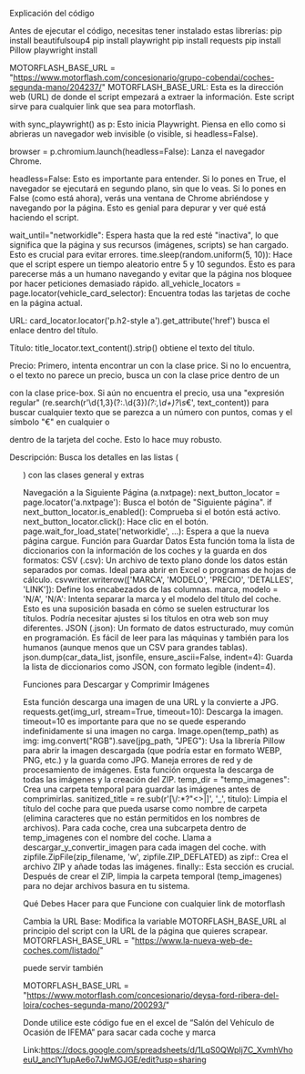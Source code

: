 Explicación del código  

Antes de ejecutar el código, necesitas tener instalado estas librerías:
 pip install beautifulsoup4
pip install playwright
pip install requests
 pip install Pillow
playwright install   

 MOTORFLASH_BASE_URL = "https://www.motorflash.com/concesionario/grupo-cobendai/coches-segunda-mano/204237/"
MOTORFLASH_BASE_URL: Esta es la dirección web (URL) de donde el script empezará a extraer la información. Este script sirve para cualquier link que sea para motorflash. 

with sync_playwright() as p: Esto inicia Playwright. Piensa en ello como si abrieras un navegador web invisible (o visible, si headless=False).

browser = p.chromium.launch(headless=False): Lanza el navegador Chrome.

headless=False: Esto es importante para entender. Si lo pones en True, el navegador se ejecutará en segundo plano, sin que lo veas. Si lo pones en False (como está ahora), verás una ventana de Chrome abriéndose y navegando por la página. Esto es genial para depurar y ver qué está haciendo el script.
    
wait_until="networkidle": Espera hasta que la red esté "inactiva", lo que significa que la página y sus recursos (imágenes, scripts) se han cargado. Esto es crucial para evitar errores.
time.sleep(random.uniform(5, 10)): Hace que el script espere un tiempo aleatorio entre 5 y 10 segundos. Esto es para parecerse más a un humano navegando y evitar que la página nos bloquee por hacer peticiones demasiado rápido.
all_vehicle_locators = page.locator(vehicle_card_selector): Encuentra todas las tarjetas de coche en la página actual.

URL:
 card_locator.locator('p.h2-style a').get_attribute('href') busca el enlace dentro del título.

Título:
 title_locator.text_content().strip() obtiene el texto del título.

Precio:
Primero, intenta encontrar un <span> con la clase price.
Si no lo encuentra, o el texto no parece un precio, busca un <span> con la clase price dentro de un <div> con la clase price-box.
Si aún no encuentra el precio, usa una "expresión regular" (re.search(r'\d{1,3}(?:\.\d{3})*(?:,\d+)?\s*€', text_content)) para buscar cualquier texto que se parezca a un número con puntos, comas y el símbolo "€" en cualquier <span> o <p> dentro de la tarjeta del coche. Esto lo hace muy robusto.

Descripción:
Busca los detalles en las listas (<ul>) con las clases general y extras

Navegación a la Siguiente Página (a.nxtpage):
next_button_locator = page.locator('a.nxtpage'): Busca el botón de "Siguiente página".
if next_button_locator.is_enabled(): Comprueba si el botón está activo.
next_button_locator.click(): Hace clic en el botón.
page.wait_for_load_state('networkidle', ...): Espera a que la nueva página cargue.
Función para Guardar Datos
Esta función toma la lista de diccionarios con la información de los coches y la guarda en dos formatos:
CSV (.csv): Un archivo de texto plano donde los datos están separados por comas. Ideal para abrir en Excel o programas de hojas de cálculo.
csvwriter.writerow(['MARCA', 'MODELO', 'PRECIO', 'DETALLES', 'LINK']): Define los encabezados de las columnas.
marca, modelo = 'N/A', 'N/A': Intenta separar la marca y el modelo del título del coche. Esto es una suposición basada en cómo se suelen estructurar los títulos. Podría necesitar ajustes si los títulos en otra web son muy diferentes.
JSON (.json): Un formato de datos estructurado, muy común en programación. Es fácil de leer para las máquinas y también para los humanos (aunque menos que un CSV para grandes tablas).
json.dump(car_data_list, jsonfile, ensure_ascii=False, indent=4): Guarda la lista de diccionarios como JSON, con formato legible (indent=4).

Funciones para Descargar y Comprimir Imágenes

Esta función descarga una imagen de una URL y la convierte a JPG.
requests.get(img_url, stream=True, timeout=10): Descarga la imagen. timeout=10 es importante para que no se quede esperando indefinidamente si una imagen no carga.
Image.open(temp_path) as img: img.convert("RGB").save(jpg_path, "JPEG"): Usa la librería Pillow para abrir la imagen descargada (que podría estar en formato WEBP, PNG, etc.) y la guarda como JPG.
Maneja errores de red y de procesamiento de imágenes.
Esta función orquesta la descarga de todas las imágenes y la creación del ZIP.
temp_dir = "temp_imagenes": Crea una carpeta temporal para guardar las imágenes antes de comprimirlas.
sanitized_title = re.sub(r'[\\/:*?"<>|]', '_', titulo): Limpia el título del coche para que pueda usarse como nombre de carpeta (elimina caracteres que no están permitidos en los nombres de archivos).
Para cada coche, crea una subcarpeta dentro de temp_imagenes con el nombre del coche.
Llama a descargar_y_convertir_imagen para cada imagen del coche.
with zipfile.ZipFile(zip_filename, 'w', zipfile.ZIP_DEFLATED) as zipf:: Crea el archivo ZIP y añade todas las imágenes.
finally:: Esta sección es crucial. Después de crear el ZIP, limpia la carpeta temporal (temp_imagenes) para no dejar archivos basura en tu sistema.


Qué Debes Hacer para que Funcione con cualquier link de motorflash

Cambia la URL Base:
Modifica la variable MOTORFLASH_BASE_URL al principio del script con la URL de la página que quieres scrapear.
MOTORFLASH_BASE_URL = "https://www.la-nueva-web-de-coches.com/listado/" 


puede servir también 

MOTORFLASH_BASE_URL = "https://www.motorflash.com/concesionario/deysa-ford-ribera-del-loira/coches-segunda-mano/200293/"  


Donde utilice este código fue en el excel de “Salón del Vehículo de Ocasión de IFEMA” para sacar cada coche y marca

Link:https://docs.google.com/spreadsheets/d/1LqS0QWpIj7C_XvmhVhoeuU_anclY1upAe6o7JwMGJGE/edit?usp=sharing
